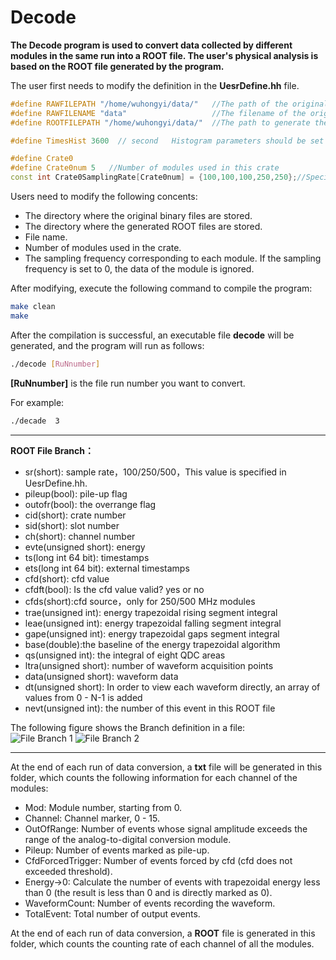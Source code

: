 <!-- Decode.md --- 
;; 
;; Description: 
;; Author: Hongyi Wu(吴鸿毅)
;; Email: wuhongyi@qq.com 
;; Created: 日 5月 13 20:23:14 2018 (+0800)
;; Last-Updated: 一 5月 20 11:55:59 2019 (+0800)
;;           By: Hongyi Wu(吴鸿毅)
;;     Update #: 14
;; URL: http://wuhongyi.cn -->

# Decode

**The Decode program is used to convert data collected by different modules in the same run into a ROOT file. The user's physical analysis is based on the ROOT file generated by the program.**


The user first needs to modify the definition in the **UesrDefine.hh** file.  


```cpp
#define RAWFILEPATH "/home/wuhongyi/data/"   //The path of the original binary
#define RAWFILENAME "data"                   //The filename of the original binary
#define ROOTFILEPATH "/home/wuhongyi/data/"  //The path to generate the ROOT file

#define TimesHist 3600  // second   Histogram parameters should be set longer than the running time of the run.

#define Crate0
#define Crate0num 5   //Number of modules used in this crate
const int Crate0SamplingRate[Crate0num] = {100,100,100,250,250};//Specify the sampling rate for each module separately, 100/250/500 three sampling rates, 0 means skipping the module.
```

Users need to modify the following concents:
   - The directory where the original binary files are stored.
   - The directory where the generated ROOT files are stored.
   - File name.
   - Number of modules used in the crate.
   - The sampling frequency corresponding to each module. If the sampling frequency is set to 0, the data of the module is ignored.


After modifying, execute the following command to compile the program:  

```bash
make clean
make
```

After the compilation is successful, an executable file **decode** will be generated, and the program will run as follows:  


```bash
./decode [RuNnumber]
```

**[RuNnumber]** is the file run number you want to convert.  


For example: 
```bash
./decade  3
```

----

**ROOT File Branch：**

- sr(short): sample rate，100/250/500，This value is specified in UesrDefine.hh.
- pileup(bool): pile-up flag
- outofr(bool): the overrange flag
- cid(short): crate number
- sid(short): slot number
- ch(short): channel number
- evte(unsigned short): energy
- ts(long int 64 bit): timestamps
- ets(long int 64 bit): external timestamps
- cfd(short): cfd value
- cfdft(bool): Is the cfd value valid? yes or no
- cfds(short):cfd source，only for 250/500 MHz modules
- trae(unsigned int): energy trapezoidal rising segment integral 
- leae(unsigned int): energy trapezoidal falling segment integral 
- gape(unsigned int): energy trapezoidal gaps segment integral 
- base(double):the baseline of the energy trapezoidal algorithm
- qs(unsigned int): the integral of eight QDC areas
- ltra(unsigned short): number of waveform acquisition points
- data(unsigned short): waveform data
- dt(unsigned short): In order to view each waveform directly, an array of values from 0 - N-1 is added 
- nevt(unsigned int): the number of this event in this ROOT file 

The following figure shows the Branch definition in a file:  
![File Branch 1](/img/ROOTFILEBRANCH_1.png)
![File Branch 2](/img/ROOTFILEBRANCH_2.png)



----

At the end of each run of data conversion, a **txt** file will be generated in this folder, which counts the following information for each channel of the modules:
- Mod: Module number, starting from 0.
- Channel: Channel marker, 0 - 15.
- OutOfRange: Number of events whose signal amplitude exceeds the range of the analog-to-digital conversion module.
- Pileup: Number of events marked as pile-up.
- CfdForcedTrigger: Number of events forced by cfd (cfd does not exceeded threshold).
- Energy->0: Calculate the number of events with trapezoidal energy less than 0 (the result is less than 0 and is directly marked as 0).
- WaveformCount: Number of events recording the waveform.
- TotalEvent: Total number of output events.

At the end of each run of data conversion, a **ROOT** file is generated in this folder, which counts the counting rate of each channel of all the modules.

<!-- Decode.md ends here -->

